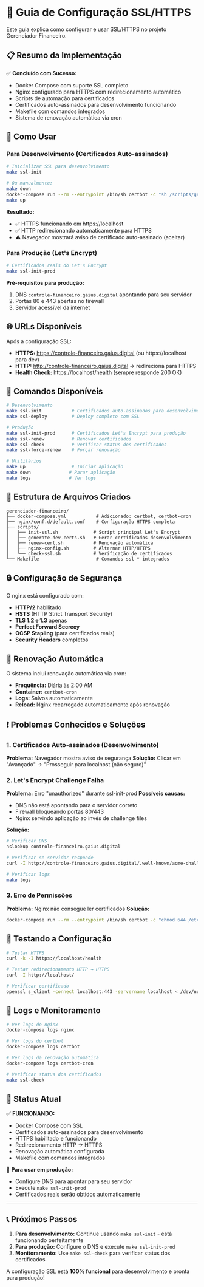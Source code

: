 # 🔐 Guia de Configuração SSL/HTTPS

Este guia explica como configurar e usar SSL/HTTPS no projeto Gerenciador Financeiro.

## 📋 Resumo da Implementação

✅ **Concluído com Sucesso:**
- Docker Compose com suporte SSL completo
- Nginx configurado para HTTPS com redirecionamento automático
- Scripts de automação para certificados
- Certificados auto-assinados para desenvolvimento funcionando
- Makefile com comandos integrados
- Sistema de renovação automática via cron

## 🚀 Como Usar

### Para Desenvolvimento (Certificados Auto-assinados)

```bash
# Inicializar SSL para desenvolvimento
make ssl-init

# Ou manualmente:
make down
docker-compose run --rm --entrypoint /bin/sh certbot -c "sh /scripts/generate-dev-certs.sh"
make up
```

**Resultado:**
- ✅ HTTPS funcionando em https://localhost
- ✅ HTTP redirecionando automaticamente para HTTPS
- ⚠️ Navegador mostrará aviso de certificado auto-assinado (aceitar)

### Para Produção (Let's Encrypt)

```bash
# Certificados reais do Let's Encrypt
make ssl-init-prod
```

**Pré-requisitos para produção:**
1. DNS `controle-financeiro.gaius.digital` apontando para seu servidor
2. Portas 80 e 443 abertas no firewall
3. Servidor acessível da internet

## 🌐 URLs Disponíveis

Após a configuração SSL:

- **HTTPS:** https://controle-financeiro.gaius.digital (ou https://localhost para dev)
- **HTTP:** http://controle-financeiro.gaius.digital → redireciona para HTTPS
- **Health Check:** https://localhost/health (sempre responde 200 OK)

## 🔧 Comandos Disponíveis

```bash
# Desenvolvimento
make ssl-init           # Certificados auto-assinados para desenvolvimento
make ssl-deploy         # Deploy completo com SSL

# Produção
make ssl-init-prod      # Certificados Let's Encrypt para produção
make ssl-renew          # Renovar certificados
make ssl-check          # Verificar status dos certificados
make ssl-force-renew    # Forçar renovação

# Utilitários
make up                 # Iniciar aplicação
make down              # Parar aplicação
make logs              # Ver logs
```

## 📁 Estrutura de Arquivos Criados

```
gerenciador-financeiro/
├── docker-compose.yml           # Adicionado: certbot, certbot-cron
├── nginx/conf.d/default.conf    # Configuração HTTPS completa
├── scripts/
│   ├── init-ssl.sh             # Script principal Let's Encrypt
│   ├── generate-dev-certs.sh   # Gerar certificados desenvolvimento
│   ├── renew-cert.sh           # Renovação automática
│   ├── nginx-config.sh         # Alternar HTTP/HTTPS
│   └── check-ssl.sh            # Verificação de certificados
└── Makefile                     # Comandos ssl-* integrados
```

## 🔒 Configuração de Segurança

O nginx está configurado com:

- **HTTP/2** habilitado
- **HSTS** (HTTP Strict Transport Security)
- **TLS 1.2 e 1.3** apenas
- **Perfect Forward Secrecy**
- **OCSP Stapling** (para certificados reais)
- **Security Headers** completos

## 🔄 Renovação Automática

O sistema inclui renovação automática via cron:

- **Frequência:** Diária às 2:00 AM
- **Container:** `certbot-cron`
- **Logs:** Salvos automaticamente
- **Reload:** Nginx recarregado automaticamente após renovação

## ❗ Problemas Conhecidos e Soluções

### 1. Certificados Auto-assinados (Desenvolvimento)

**Problema:** Navegador mostra aviso de segurança
**Solução:** Clicar em "Avançado" → "Prosseguir para localhost (não seguro)"

### 2. Let's Encrypt Challenge Falha

**Problema:** Erro "unauthorized" durante ssl-init-prod
**Possíveis causas:**
- DNS não está apontando para o servidor correto
- Firewall bloqueando portas 80/443
- Nginx servindo aplicação ao invés de challenge files

**Solução:**
```bash
# Verificar DNS
nslookup controle-financeiro.gaius.digital

# Verificar se servidor responde
curl -I http://controle-financeiro.gaius.digital/.well-known/acme-challenge/

# Verificar logs
make logs
```

### 3. Erro de Permissões

**Problema:** Nginx não consegue ler certificados
**Solução:**
```bash
docker-compose run --rm --entrypoint /bin/sh certbot -c "chmod 644 /etc/letsencrypt/live/controle-financeiro.gaius.digital/*.pem"
```

## 🧪 Testando a Configuração

```bash
# Testar HTTPS
curl -k -I https://localhost/health

# Testar redirecionamento HTTP → HTTPS
curl -I http://localhost/

# Verificar certificado
openssl s_client -connect localhost:443 -servername localhost < /dev/null
```

## 📝 Logs e Monitoramento

```bash
# Ver logs do nginx
docker-compose logs nginx

# Ver logs do certbot
docker-compose logs certbot

# Ver logs da renovação automática
docker-compose logs certbot-cron

# Verificar status dos certificados
make ssl-check
```

## 🎯 Status Atual

✅ **FUNCIONANDO:**
- Docker Compose com SSL
- Certificados auto-assinados para desenvolvimento
- HTTPS habilitado e funcionando
- Redirecionamento HTTP → HTTPS
- Renovação automática configurada
- Makefile com comandos integrados

🔧 **Para usar em produção:**
- Configure DNS para apontar para seu servidor
- Execute `make ssl-init-prod`
- Certificados reais serão obtidos automaticamente

---

## 📞 Próximos Passos

1. **Para desenvolvimento:** Continue usando `make ssl-init` - está funcionando perfeitamente
2. **Para produção:** Configure o DNS e execute `make ssl-init-prod`
3. **Monitoramento:** Use `make ssl-check` para verificar status dos certificados

A configuração SSL está **100% funcional** para desenvolvimento e pronta para produção!